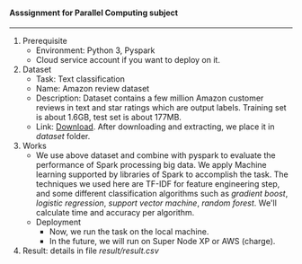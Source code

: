 #### Asssignment for Parallel Computing subject
***
1. Prerequisite
    * Environment: Python 3, Pyspark
    * Cloud service account if you want to deploy on it.
2. Dataset
   * Task: Text classification
   * Name: Amazon review dataset
   * Description: Dataset contains a few million Amazon customer reviews in text and star ratings which are output labels. Training set is about 1.6GB, test set is about 177MB.
   * Link: [Download](https://www.kaggle.com/bittlingmayer/amazonreviews). After downloading and extracting, we place it in *dataset* folder.
3. Works
   *  We use above dataset and combine with pyspark to evaluate the performance of Spark processing big data. We apply Machine learning supported by libraries of Spark to accomplish the task. The techniques we used here are TF-IDF for feature engineering step, and some different classification algorithms such as *gradient boost*, *logistic regression*, *support vector machine*, *random forest*. We'll calculate time and accuracy per algorithm.
   *  Deployment
      * Now, we run the task on the local machine.
      * In the future, we will run on Super Node XP or AWS (charge).
4. Result: details in file *result/result.csv*